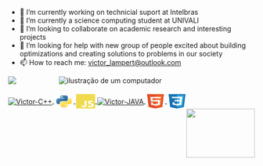 <!--
https://github.com/anuraghazra/github-readme-stats?tab=readme-ov-file
https://devicon.dev/

Snake Game
https://www.youtube.com/watch?v=MZT37vCQ-4Y
-->

<!--
[![Typing SVG](https://readme-typing-svg.herokuapp.com/?color=00BFFF&size=35&left=true&vCenter=true&width=1000&lines=Hello!+My+name+is+Victor+Chrisosthemos;I+am+a+Science+Computer+Student;Be+Welcome!+=%29)](https://git.io/typing-svg)
-->

<!--
### Hi, I'm Victor Chrisosthemos 👋 🔬 🔍  💻 🌐 📈 📊 🧬 👨‍🔬 🔋
-->

- 🔭 I’m currently working on technicial suport at Intelbras
- 🌱 I’m currently a science computing student at UNIVALI
- 👯 I’m looking to collaborate on academic research and interesting projects
- 🤔 I’m looking for help with new group of people excited about building optimizations and creating solutions to problems in our society
- 📫 How to reach me: victor_lampert@outlook.com

<img src="https://raw.githubusercontent.com/MicaelliMedeiros/micaellimedeiros/master/image/computer-illustration.png" alt="ilustração de um computador" min-width="400px" max-width="400px" width="400px" align="right">

<div>
  <a href="https://github.com/victorhugochrisosthemos">
    <!--
  <img height="180em" src="https://github-readme-stats.vercel.app/api?username=victorhugochrisosthemos&show_icons=true&theme=tokyonight">
    -->
 <!--
  <img width="49%" height="195px" src="https://github-readme-stats.vercel.app/api?username=victorhugochrisosthemos&show_icons=true&count_private=true&hide_border=true&title_color=0000FF&icon_color=0000FF&text_color=0000FF&bg_color=0d1117" alt="Victor Chrisosthemos github stats" /> 
   -->
  <img height="180em" src="https://github-readme-stats.vercel.app/api/top-langs/?username=victorhugochrisosthemos&hide_progress=true&theme=tokyonight">
</div>

<div style="display: inline_block"><br>
  <img align="center" alt="Victor-C++" height="30" width="40" src="https://cdn.jsdelivr.net/gh/devicons/devicon@latest/icons/cplusplus/cplusplus-original.svg"> 
  <img align="center" alt="Victor-Python" height="30" width="40" src="https://raw.githubusercontent.com/devicons/devicon/master/icons/python/python-original.svg">
  <img align="center" alt="Victor-Js" height="30" width="40" src="https://raw.githubusercontent.com/devicons/devicon/master/icons/javascript/javascript-plain.svg">
  <img align="center" alt="Victor-JAVA" height="30" width="40" src="https://cdn.jsdelivr.net/gh/devicons/devicon@latest/icons/java/java-original-wordmark.svg">
  <img align="center" alt="Victor-HTML" height="30" width="40" src="https://raw.githubusercontent.com/devicons/devicon/master/icons/html5/html5-original.svg">
  <img align="center" alt="Victor-CSS" height="30" width="40" src="https://raw.githubusercontent.com/devicons/devicon/master/icons/css3/css3-original.svg">
  <img align="right" src="https://media.giphy.com/media/HzPtbOKyBoBFsK4hyc/giphy.gif?cid=790b7611xt2gdxfn54ecz07rtp7csckrgvjaygpbktq64f9r&ep=v1_gifs_search&rid=giphy.gif&ct=g" width="140" height="100" frameBorder="0" class="giphy-embed">
</div>
<!-- 
<div> <br>
  <a href="https://www.linkedin.com/in/victor-c-6a9081b0/recent-activity/all/" target="_blank"><img src="https://img.shields.io/badge/-LinkedIn-%230077B5?style=for-the-badge&logo=linkedin&logoColor=white"></a> 
</div>
-->


<!--
  <div align="center">
    <br>
    <p align="center">
      <b>Visitors Count</b>
    </p>  
    <p align="center">
      <img align="center" src="https://profile-counter.glitch.me/{victorhugochrisosthemos}/count.svg" />
    </p> 
    <br>
  </div>
-->

